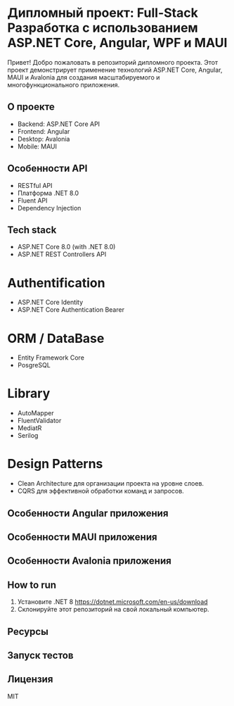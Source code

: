 # Дипломный проект: Full-Stack Разработка с использованием ASP.NET Core, Angular, WPF и MAUI

Привет! Добро пожаловать в репозиторий дипломного проекта. Этот проект демонстрирует применение технологий ASP.NET Core, Angular, MAUI и Avalonia для создания масштабируемого и многофункционального приложения.

## О проекте

- Backend: ASP.NET Core API
- Frontend: Angular
- Desktop: Avalonia
- Mobile: MAUI

## Особенности API

- RESTful API
- Платформа .NET 8.0
- Fluent API 
- Dependency Injection

## Tech stack

- ASP.NET Core 8.0 (with .NET 8.0)
- ASP.NET REST Controllers API 

# Authentification

- ASP.NET Core Identity
- ASP.NET Core Authentication Bearer

# ORM / DataBase
- Entity Framework Core
- PosgreSQL

# Library

- AutoMapper
- FluentValidator
- MediatR
- Serilog
    
# Design Patterns

- Clean Architecture для организации проекта на уровне слоев.
- CQRS для эффективной обработки команд и запросов.

## Особенности Angular приложения

## Особенности MAUI приложения

## Особенности Avalonia приложения



## How to run

1. Установите .NET 8 https://dotnet.microsoft.com/en-us/download
2. Склонируйте этот репозиторий на свой локальный компьютер.

## Ресурсы

## Запуск тестов

## Лицензия

MIT
